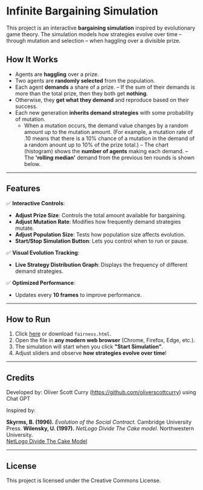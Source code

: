 # Infinite Bargaining Simulation

This project is an interactive **bargaining simulation** inspired by evolutionary game theory. The simulation models how strategies evolve over time – through mutation and selection – when haggling over a divisible prize. 

## **How It Works**
- Agents are **haggling** over a prize.
- Two agents are **randomly selected** from the population.
- Each agent **demands** a share of a prize.
– If the sum of their demands is more than the total prize, then they both get **nothing**.
- Otherwise, they **get what they demand** and reproduce based on their success.
- Each new generation **inherits demand strategies** with some probability of mutation.
  - When a mutation occurs, the demand value changes by a random amount up to the mutation amount. (For example, a mutation rate of .10 means that there is a 10% chance of a mutation in the demand of a random anount up to 10% of the prize total.)
– The chart (histogram) shows the **number of agents** making each demand.
– The **'rolling median'** demand from the previous ten rounds is shown below.
---

## **Features**
✅ **Interactive Controls**:
- **Adjust Prize Size**: Controls the total amount available for bargaining.
- **Adjust Mutation Rate**: Modifies how frequently demand strategies mutate.
- **Adjust Population Size**: Tests how population size affects evolution.
- **Start/Stop Simulation Button**: Lets you control when to run or pause.

✅ **Visual Evolution Tracking**:
- **Live Strategy Distribution Graph**: Displays the frequency of different demand strategies.

✅ **Optimized Performance**:
- Updates every **10 frames** to improve performance.

---

## **How to Run**
1. Click [here](https://oliverscottcurry.github.io/bargaining/fairness.html) or download `fairness.html`.
2. Open the file in **any modern web browser** (Chrome, Firefox, Edge, etc.).
3. The simulation will start when you click **"Start Simulation"**.
4. Adjust sliders and observe **how strategies evolve over time**!

---

## **Credits**
Developed by: Oliver Scott Curry (https://github.com/oliverscottcurry) using Chat GPT
  
Inspired by:

**Skyrms, B. (1996).** *Evolution of the Social Contract.* Cambridge University Press.
**Wilensky, U. (1997).** *NetLogo Divide The Cake model.* Northwestern University.  
  [NetLogo Divide The Cake Model](http://ccl.northwestern.edu/netlogo/models/DivideTheCake)

---

## **License**
This project is licensed under the Creative Commons License.
